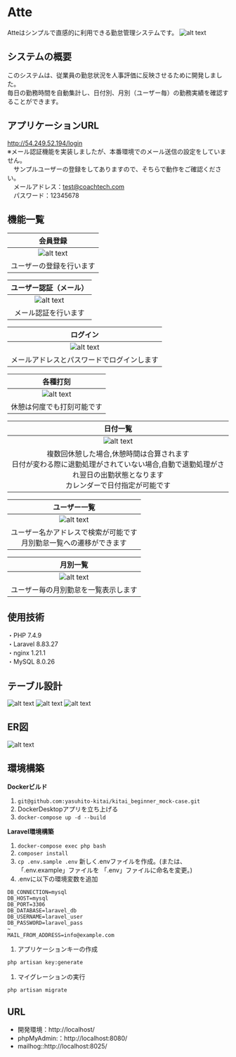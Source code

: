 # Atte
Atteはシンプルで直感的に利用できる勤怠管理システムです。
![alt text](/readme-img/Atte.jpg)

## システムの概要
このシステムは、従業員の勤怠状況を人事評価に反映させるために開発しました。  
毎日の勤務時間を自動集計し、日付別、月別（ユーザー毎）の勤務実績を確認することができます。

## アプリケーションURL
http://54.249.52.194/login  
※メール認証機能を実装しましたが、本番環境でのメール送信の設定をしていません。  
　サンプルユーザーの登録をしてありますので、そちらで動作をご確認ください。  
　メールアドレス：test@coachtech.com  
　パスワード：12345678  

## 機能一覧
|               会員登録               |
| :----------------------------------: |
| ![alt text](/readme-img/会員登録.jpg) |
| ユーザーの登録を行います |


|           ユーザー認証（メール）  |
| :------------------------------: |
| ![alt text](/readme-img/認証メール.jpg) |
|    メール認証を行います|


|               ログイン               |
| :----------------------------------: |
| ![alt text](/readme-img/ログイン.jpg)|
| メールアドレスとパスワードでログインします |

|               各種打刻               |
| :----------------------------------: |
| ![alt text](/readme-img/打刻.jpg) |
| 休憩は何度でも打刻可能です|


|               日付一覧               |
| :----------------------------------: |
| ![alt text](/readme-img/日付一覧.jpg) |
| 複数回休憩した場合,休憩時間は合算されます<br>日付が変わる際に退勤処理がされていない場合,自動で退勤処理がされ翌日の出勤状態となります<br>カレンダーで日付指定が可能です|

|                     ユーザー一覧                |
| :--------------------------------------------: |
|      ![alt text](/readme-img/ユーザー一覧.jpg)      |
| ユーザー名かアドレスで検索が可能です<br>月別勤怠一覧への遷移ができます|

|                    月別一覧                    |
| :--------------------------------------------: |
|       ![alt text](/readme-img/月別一覧.jpg)    |
| ユーザー毎の月別勤怠を一覧表示します |

## 使用技術
・PHP 7.4.9  
・Laravel 8.83.27  
・nginx 1.21.1  
・MySQL 8.0.26

## テーブル設計
![alt text](/readme-img/table1.jpg)
![alt text](/readme-img/table2.jpg)
![alt text](/readme-img/table3.jpg)

## ER図
![alt text](/readme-img/er.jpg)

## 環境構築

**Dockerビルド**
1. `git@github.com:yasuhito-kitai/kitai_beginner_mock-case.git`
2. DockerDesktopアプリを立ち上げる
3. `docker-compose up -d --build`

**Laravel環境構築**
1. `docker-compose exec php bash`
2. `composer install`
3. `cp .env.sample .env` 新しく.envファイルを作成。(または、「.env.example」ファイルを 「.env」ファイルに命名を変更。)
4. .envに以下の環境変数を追加
``` text
DB_CONNECTION=mysql
DB_HOST=mysql
DB_PORT=3306
DB_DATABASE=laravel_db
DB_USERNAME=laravel_user
DB_PASSWORD=laravel_pass
~
MAIL_FROM_ADDRESS=info@example.com
```
1. アプリケーションキーの作成
``` bash
php artisan key:generate
```

1. マイグレーションの実行
``` bash
php artisan migrate
```
## URL
- 開発環境：http://localhost/
- phpMyAdmin:：http://localhost:8080/
- mailhog::http://localhost:8025/